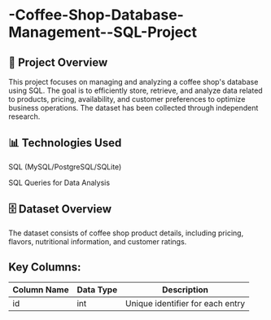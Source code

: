 # -Coffee-Shop-Database-Management--SQL-Project

## 📌 Project Overview

This project focuses on managing and analyzing a coffee shop's database using SQL. The goal is to efficiently store, retrieve, and analyze data related to products, pricing, availability, and customer preferences to optimize business operations. The dataset has been collected through independent research.

## 📊 Technologies Used

SQL (MySQL/PostgreSQL/SQLite)

SQL Queries for Data Analysis

## 🗄️ Dataset Overview

The dataset consists of coffee shop product details, including pricing, flavors, nutritional information, and customer ratings.

## Key Columns:
| Column Name | Data Type | Description |
| --- | --- | --- |
| id | int | Unique identifier for each entry |

